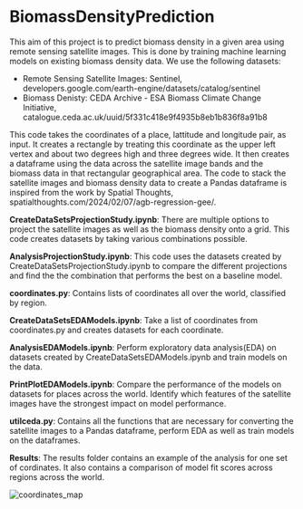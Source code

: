 # BiomassDensityPrediction

This aim of this project is to predict biomass density in a given area using remote sensing satellite images. This is done by training machine learning models on existing biomass density data. We use the following datasets:
- Remote Sensing Satellite Images: Sentinel, developers.google.com/earth-engine/datasets/catalog/sentinel 
- Biomass Denisty: CEDA Archive - ESA Biomass Climate Change Initiative, catalogue.ceda.ac.uk/uuid/5f331c418e9f4935b8eb1b836f8a91b8
 
This code takes the coordinates of a place, lattitude and longitude pair, as input. It creates a rectangle by treating this coordinate as the upper left vertex and about two degrees high and three degrees wide. It then creates a dataframe using the data across the satellite image bands and the biomass data in that rectangular geographical area. The code to stack the satellite images and biomass density data to create a Pandas dataframe is inspired from the work by Spatial Thoughts, spatialthoughts.com/2024/02/07/agb-regression-gee/.

**CreateDataSetsProjectionStudy.ipynb**: There are multiple options to project the satellite images as well as the biomass density onto a grid. This code creates datasets by taking various combinations possible.

**AnalysisProjectionStudy.ipynb**: This code uses the datasets created by CreateDataSetsProjectionStudy.ipynb to compare the different projections and find the the combination that performs the best on a baseline model.

**coordinates.py**: Contains lists of coordinates all over the world, classified by region.

**CreateDataSetsEDAModels.ipynb**: Take a list of coordinates from coordinates.py and creates datasets for each coordinate.

**AnalysisEDAModels.ipynb**: Perform exploratory data analysis(EDA) on datasets created by CreateDataSetsEDAModels.ipynb and train models on the data.

**PrintPlotEDAModels.ipynb**: Compare the performance of the models on datasets for places across the world. Identify which features of the satellite images have the strongest impact on model performance.

**utilceda.py**: Contains all the functions that are necessary for converting the satellite images to a Pandas dataframe, perform EDA as well as train models on the dataframes.

**Results**: The results folder contains an example of the analysis for one set of cordinates. It also contains a comparison of model fit scores across regions across the world.   

![coordinates_map](https://github.com/AbhaTaco/BiomassDensityPrediction/assets/125705055/26c88718-8954-4f4a-86e3-26050a3bca95)


